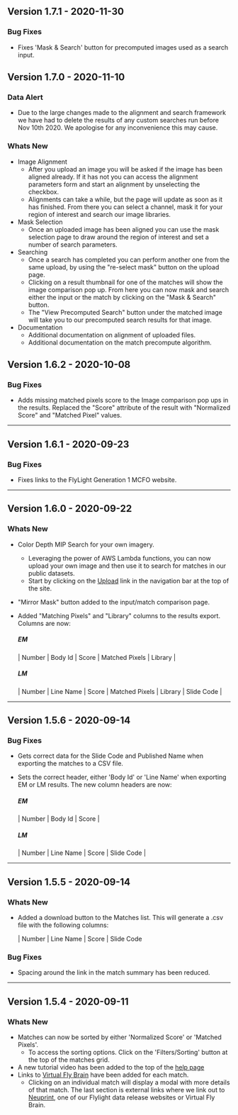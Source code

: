 ## Version 1.7.1 - 2020-11-30

### Bug Fixes
* Fixes 'Mask & Search' button for precomputed images used as a search input.

## Version 1.7.0 - 2020-11-10

### Data Alert
* Due to the large changes made to the alignment and search framework we have had to delete the results of any custom searches run before Nov 10th 2020. We apologise for any inconvenience this may cause.

### Whats New
* Image Alignment
  - After you upload an image you will be asked if the image has been aligned already. If it has not you can access the alignment parameters form and start an alignment by unselecting the checkbox.
  - Alignments can take a while, but the page will update as soon as it has finished. From there you can select a channel, mask it for your region of interest and search our image libraries.
* Mask Selection
  - Once an uploaded image has been aligned you can use the mask selection page to draw around the region of interest and set a number of search parameters.
* Searching
  - Once a search has completed you can perform another one from the same upload, by using the "re-select mask" button on the upload page.
  - Clicking on a result thumbnail for one of the matches will show the image comparison pop up. From here you can now mask and search either the input or the match by clicking on the "Mask & Search" button.
  - The "View Precomputed Search" button under the matched image will take you to our precomputed search results for that image.
* Documentation
  - Additional documentation on alignment of uploaded files.
  - Additional documentation on the match precompute algorithm.

## Version 1.6.2 - 2020-10-08

### Bug Fixes
* Adds missing matched pixels score to the Image comparison pop ups in the results. Replaced the "Score" attribute of the result with "Normalized Score" and "Matched Pixel" values.

---
## Version 1.6.1 - 2020-09-23

### Bug Fixes
* Fixes links to the FlyLight Generation 1 MCFO website.

---
## Version 1.6.0 - 2020-09-22

### Whats New
* Color Depth MIP Search for your own imagery.
  - Leveraging the power of AWS Lambda functions, you can now upload your own image and then use it to search for matches in our public datasets.
  - Start by clicking on the [Upload](https://neuronbridge.janelia.org/upload) link in the navigation bar at the top of the site.
* "Mirror Mask" button added to the input/match comparison page.
* Added "Matching Pixels" and "Library" columns to the results export. Columns are now:

  ##### EM

  | Number | Body Id | Score | Matched Pixels | Library |

  ##### LM

  | Number | Line Name | Score | Matched Pixels | Library | Slide Code |

---
## Version 1.5.6 - 2020-09-14

### Bug Fixes
* Gets correct data for the Slide Code and Published Name when exporting the matches to a CSV file.
* Sets the correct header, either 'Body Id' or 'Line Name' when exporting EM or LM results. The new column headers are now:

  ##### EM

  | Number | Body Id | Score |

  ##### LM

  | Number | Line Name | Score | Slide Code |

---
## Version 1.5.5 - 2020-09-14

### Whats New
* Added a download button to the Matches list. This will generate a .csv file with the following columns:

  | Number | Line Name | Score | Slide Code

### Bug Fixes
* Spacing around the link in the match summary has been reduced.

---
## Version 1.5.4 - 2020-09-11

### Whats New
* Matches can now be sorted by either 'Normalized Score' or 'Matched Pixels'.
  - To access the sorting options. Click on the 'Filters/Sorting' button at the top of the matches grid.
* A new tutorial video has been added to the top of the [help page](https://neuronbridge.janelia.org/help)
* Links to [Virtual Fly Brain](http://virtualflybrain.org) have been added for each match.
  - Clicking on an individual match will display a modal with more details of that match. The last section is external links where we link out to [Neuprint](https://neuprint.janelia.org/), one of our Flylight data release websites or Virtual Fly Brain.

